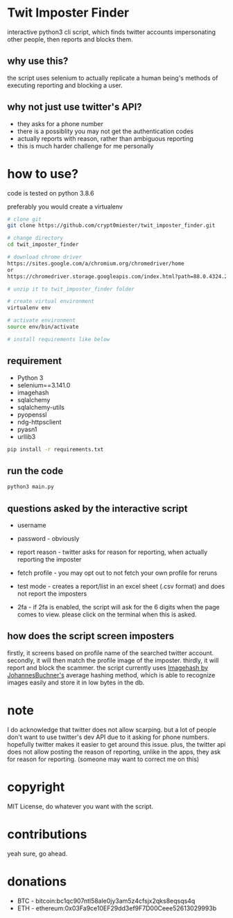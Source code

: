 # Twit Imposter Finder
interactive python3 cli script, which finds twitter accounts impersonating other people, then reports and blocks them. 

## why use this?
the script uses selenium to actually replicate a human being's methods of executing reporting and blocking a user. 

## why not just use twitter's API?
* they asks for a phone number
* there is a possiblity you may not get the authentication codes
* actually reports with reason, rather than ambiguous reporting
* this is much harder challenge for me personally

# how to use?
code is tested on python 3.8.6

preferably you would create a virtualenv

```bash
# clone git
git clone https://github.com/crypt0miester/twit_imposter_finder.git

# change directory
cd twit_imposter_finder

# download chrome driver
https://sites.google.com/a/chromium.org/chromedriver/home
or 
https://chromedriver.storage.googleapis.com/index.html?path=88.0.4324.27/

# unzip it to twit_imposter_finder folder

# create virtual environment
virtualenv env

# activate environment
source env/bin/activate

# install requirements like below
```

## requirement

* Python 3
* selenium==3.141.0
* imagehash
* sqlalchemy
* sqlalchemy-utils
* pyopenssl
* ndg-httpsclient
* pyasn1
* urllib3

```bash
pip install -r requirements.txt
```

## run the code

```bash
python3 main.py
```

## questions asked by the interactive script

* username
* password - obviously

* report reason - twitter asks for reason for reporting, when actually reporting the imposter
* fetch profile - you may opt out to not fetch your own profile for reruns
* test mode - creates a report/list in an excel sheet (.csv format) and does not report the imposters

* 2fa - if 2fa is enabled, the script will ask for the 6 digits when the page comes to view. please click on the terminal when this is asked.

## how does the script screen imposters
firstly, it screens based on profile name of the searched twitter account. secondly, it will then match the profile image of the imposter. thirdly, it will report and block the scammer.
the script currently uses [Imagehash by JohannesBuchner's](https://github.com/JohannesBuchner/imagehash) average hashing method, which is able to recognize images easily and store it in low bytes in the db.

# note
I do acknowledge that twitter does not allow scarping. but a lot of people don't want to use twitter's dev API due to it asking for phone numbers.
hopefully twitter makes it easier to get around this issue. plus, the twitter api does not allow posting the reason of reporting, unlike in the apps, they ask for reason for reporting. (someone may want to correct me on this)

# copyright
MIT License, do whatever you want with the script.

# contributions
yeah sure, go ahead.

# donations
* BTC - bitcoin:bc1qc907ntl58ale0jy3am5z4cfsjx2qks8eqsqs4q
* ETH - ethereum:0x03Fa9ce10EF29dd3ef9F7D00Ceee52613029993b
